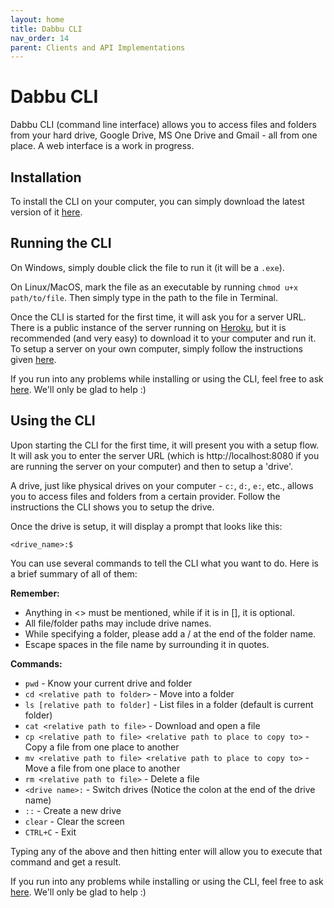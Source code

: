 ```yaml
---
layout: home
title: Dabbu CLI
nav_order: 14
parent: Clients and API Implementations
---
```


# Dabbu CLI

Dabbu CLI (command line interface) allows you to access files and folders from your hard drive, Google Drive, MS One Drive and Gmail - all from one place. A web interface is a work in progress.

## Installation

To install the CLI on your computer, you can simply download the latest version of it [here](https://github.com/dabbu-knowledge-platform/dabbu-cli/releases/latest).

## Running the CLI

On Windows, simply double click the file to run it (it will be a `.exe`).

On Linux/MacOS, mark the file as an executable by running `chmod u+x path/to/file`. Then simply type in the path to the file in Terminal.

Once the CLI is started for the first time, it will ask you for a server URL. There is a public instance of the server running on [Heroku](https://dabbu-server.herokuapp.com/), but it is recommended (and very easy) to download it to your computer and run it. To setup a server on your own computer, simply follow the instructions given [here](./server).

If you run into any problems while installing or using the CLI, feel free to ask [here](https://github.com/dabbu-knowledge-platform/cli/discussions/categories/q-a). We'll only be glad to help :)

## Using the CLI

Upon starting the CLI for the first time, it will present you with a setup flow. It will ask you to enter the server URL (which is http://localhost:8080 if you are running the server on your computer) and then to setup a 'drive'. 

A drive, just like physical drives on your computer - `c:`, `d:`, `e:`, etc., allows you to access files and folders from a certain provider. Follow the instructions the CLI shows you to setup the drive.

Once the drive is setup, it will display a prompt that looks like this:

```
<drive_name>:$ 
```

You can use several commands to tell the CLI what you want to do. Here is a brief summary of all of them:

**Remember:**

- Anything in <> must be mentioned, while if it is in [], it is optional.
- All file/folder paths may include drive names.
- While specifying a folder, please add a / at the end of the folder name.
- Escape spaces in the file name by surrounding it in quotes.

**Commands:**

- `pwd` - Know your current drive and folder
- `cd <relative path to folder>` - Move into a folder
- `ls [relative path to folder]` - List files in a folder (default is current folder)
- `cat <relative path to file>` - Download and open a file
- `cp <relative path to file> <relative path to place to copy to>` - Copy a file from one place to another
- `mv <relative path to file> <relative path to place to copy to>` - Move a file from one place to another
- `rm <relative path to file>` - Delete a file
- `<drive name>:` - Switch drives (Notice the colon at the end of the drive name)
- `::` - Create a new drive
- `clear` - Clear the screen
- `CTRL+C` - Exit

Typing any of the above and then hitting enter will allow you to execute that command and get a result.

If you run into any problems while installing or using the CLI, feel free to ask [here](https://github.com/dabbu-knowledge-platform/cli/discussions/categories/q-a). We'll only be glad to help :)